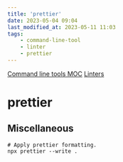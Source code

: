 ```yaml
---
title: 'prettier'
date: 2023-05-04 09:04
last_modified_at: 2023-05-11 11:03
tags:
    - command-line-tool
    - linter
    - prettier
---
```


[Command line tools MOC](Command%20line%20tools%20MOC.md)
[Linters](Linters.md)

# prettier

## Miscellaneous

```shell
# Apply prettier formatting.
npx prettier --write .
```
